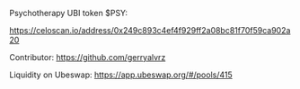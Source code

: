 Psychotherapy UBI token $PSY:

https://celoscan.io/address/0x249c893c4ef4f929ff2a08bc81f70f59ca902a20

Contributor: https://github.com/gerryalvrz

Liquidity on Ubeswap: https://app.ubeswap.org/#/pools/415
